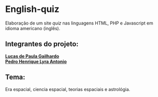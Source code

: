 # English-quiz
Elaboração de um site *quiz* nas linguagens HTML, PHP e Javascript em idioma americano (inglês).
## Integrantes do projeto:
**<a href="https://github.com/lucasdepaulagailhardo-crypto"> Lucas de Paula Gailhardo </a>** <br>
**<a href="https://github.com/Lyra-byte"> Pedro Henrique Lyra Antonio </a>** <br>
## **Tema:**
Era espacial, ciencia espacial, teorias espaciais e astrológia.
